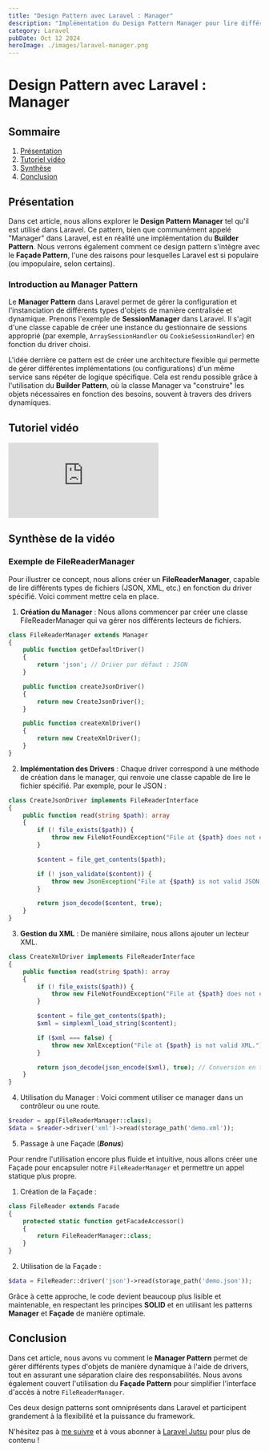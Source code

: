 ```yaml
---
title: "Design Pattern avec Laravel : Manager"
description: "Implémentation du Design Pattern Manager pour lire différents types de fichiers."
category: Laravel
pubDate: Oct 12 2024
heroImage: ./images/laravel-manager.png
---
```


# Design Pattern avec Laravel : Manager

## Sommaire
1. [Présentation](#presentation)
2. [Tutoriel vidéo](#tutorielvideo)
3. [Synthèse](#synthese)
4. [Conclusion](#conclusion)

## Présentation <a name="presentation"></a>

Dans cet article, nous allons explorer le **Design Pattern Manager** tel qu'il est utilisé dans Laravel. Ce pattern, bien que communément appelé "Manager" dans Laravel, est en réalité une implémentation du **Builder Pattern**. Nous verrons également comment ce design pattern s'intègre avec le **Façade Pattern**, l'une des raisons pour lesquelles Laravel est si populaire (ou impopulaire, selon certains).

### Introduction au Manager Pattern

Le **Manager Pattern** dans Laravel permet de gérer la configuration et l'instanciation de différents types d'objets de manière centralisée et dynamique. Prenons l'exemple de **SessionManager** dans Laravel. Il s'agit d'une classe capable de créer une instance du gestionnaire de sessions approprié (par exemple, `ArraySessionHandler` ou `CookieSessionHandler`) en fonction du driver choisi.

L'idée derrière ce pattern est de créer une architecture flexible qui permette de gérer différentes implémentations (ou configurations) d'un même service sans répéter de logique spécifique. Cela est rendu possible grâce à l'utilisation du **Builder Pattern**, où la classe Manager va "construire" les objets nécessaires en fonction des besoins, souvent à travers des drivers dynamiques.

## Tutoriel vidéo <a name="tutorielvideo"></a>

<iframe class="w-full aspect-video" src="https://www.youtube.com/embed/68rfNKPtTTg" loading="lazy" frameborder="0" allowfullscreen></iframe>

## Synthèse de la vidéo <a name="synthese"></a>

### Exemple de FileReaderManager

Pour illustrer ce concept, nous allons créer un **FileReaderManager**, capable de lire différents types de fichiers (JSON, XML, etc.) en fonction du driver spécifié. Voici comment mettre cela en place.

1. **Création du Manager** : Nous allons commencer par créer une classe FileReaderManager qui va gérer nos différents lecteurs de fichiers.

```php
class FileReaderManager extends Manager
{
    public function getDefaultDriver()
    {
        return 'json'; // Driver par défaut : JSON
    }

    public function createJsonDriver()
    {
        return new CreateJsonDriver();
    }

    public function createXmlDriver()
    {
        return new CreateXmlDriver();
    }
}
```

2. **Implémentation des Drivers** : Chaque driver correspond à une méthode de création dans le manager, qui renvoie une classe capable de lire le fichier spécifié. Par exemple, pour le JSON :

```php
class CreateJsonDriver implements FileReaderInterface
{
    public function read(string $path): array
    {
        if (! file_exists($path)) {
            throw new FileNotFoundException("File at {$path} does not exist.");
        }

        $content = file_get_contents($path);

        if (! json_validate($content)) {
            throw new JsonException("File at {$path} is not valid JSON.");
        }

        return json_decode($content, true);
    }
}
```

3. **Gestion du XML** : De manière similaire, nous allons ajouter un lecteur XML.

```php
class CreateXmlDriver implements FileReaderInterface
{
    public function read(string $path): array
    {
        if (! file_exists($path)) {
            throw new FileNotFoundException("File at {$path} does not exist.");
        }

        $content = file_get_contents($path);
        $xml = simplexml_load_string($content);

        if ($xml === false) {
            throw new XmlException("File at {$path} is not valid XML.");
        }

        return json_decode(json_encode($xml), true); // Conversion en tableau associatif
    }
}
```

4. Utilisation du Manager : Voici comment utiliser ce manager dans un contrôleur ou une route.

```php
$reader = app(FileReaderManager::class);
$data = $reader->driver('xml')->read(storage_path('demo.xml'));
```

5. Passage à une Façade (***Bonus***)

Pour rendre l'utilisation encore plus fluide et intuitive, nous allons créer une Façade pour encapsuler notre `FileReaderManager` et permettre un appel statique plus propre.

1. Création de la Façade :

```php
class FileReader extends Facade
{
    protected static function getFacadeAccessor()
    {
        return FileReaderManager::class;
    }
}
```

2. Utilisation de la Façade :

```php
$data = FileReader::driver('json')->read(storage_path('demo.json'));
```

Grâce à cette approche, le code devient beaucoup plus lisible et maintenable, en respectant les principes **SOLID** et en utilisant les patterns **Manager** et **Façade** de manière optimale.

## Conclusion <a name="conclusion"></a>

Dans cet article, nous avons vu comment le **Manager Pattern** permet de gérer différents types d'objets de manière dynamique à l'aide de drivers, tout en assurant une séparation claire des responsabilités. Nous avons également couvert l'utilisation du **Façade Pattern** pour simplifier l'interface d'accès à notre `FileReaderManager`.

Ces deux design patterns sont omniprésents dans Laravel et participent grandement à la flexibilité et la puissance du framework.

N'hésitez pas à [me suivre](https://twitter.com/LaravelJutsu) et à vous abonner à [Laravel Jutsu](https://www.youtube.com/@LaravelJutsu) pour plus de contenu !
